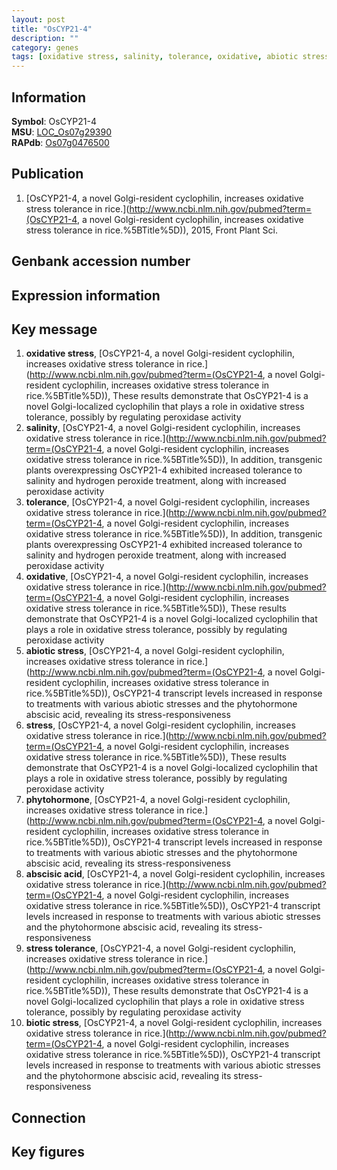 ```yaml
---
layout: post
title: "OsCYP21-4"
description: ""
category: genes
tags: [oxidative stress, salinity, tolerance, oxidative, abiotic stress, stress, phytohormone, abscisic acid, stress tolerance, biotic stress, Gene]
---
```


## Information
__Symbol__: OsCYP21-4  
__MSU__: [LOC_Os07g29390](http://rice.plantbiology.msu.edu/cgi-bin/ORF_infopage.cgi?orf=LOC_Os07g29390)  
__RAPdb__: [Os07g0476500](http://rapdb.dna.affrc.go.jp/viewer/gbrowse_details/irgsp1?name=Os07g0476500)  

## Publication
1. [OsCYP21-4, a novel Golgi-resident cyclophilin, increases oxidative stress tolerance in rice.](http://www.ncbi.nlm.nih.gov/pubmed?term=(OsCYP21-4, a novel Golgi-resident cyclophilin, increases oxidative stress tolerance in rice.%5BTitle%5D)), 2015, Front Plant Sci.

## Genbank accession number

## Expression information

## Key message
1. __oxidative stress__, [OsCYP21-4, a novel Golgi-resident cyclophilin, increases oxidative stress tolerance in rice.](http://www.ncbi.nlm.nih.gov/pubmed?term=(OsCYP21-4, a novel Golgi-resident cyclophilin, increases oxidative stress tolerance in rice.%5BTitle%5D)),  These results demonstrate that OsCYP21-4 is a novel Golgi-localized cyclophilin that plays a role in oxidative stress tolerance, possibly by regulating peroxidase activity
2. __salinity__, [OsCYP21-4, a novel Golgi-resident cyclophilin, increases oxidative stress tolerance in rice.](http://www.ncbi.nlm.nih.gov/pubmed?term=(OsCYP21-4, a novel Golgi-resident cyclophilin, increases oxidative stress tolerance in rice.%5BTitle%5D)),  In addition, transgenic plants overexpressing OsCYP21-4 exhibited increased tolerance to salinity and hydrogen peroxide treatment, along with increased peroxidase activity
3. __tolerance__, [OsCYP21-4, a novel Golgi-resident cyclophilin, increases oxidative stress tolerance in rice.](http://www.ncbi.nlm.nih.gov/pubmed?term=(OsCYP21-4, a novel Golgi-resident cyclophilin, increases oxidative stress tolerance in rice.%5BTitle%5D)),  In addition, transgenic plants overexpressing OsCYP21-4 exhibited increased tolerance to salinity and hydrogen peroxide treatment, along with increased peroxidase activity
4. __oxidative__, [OsCYP21-4, a novel Golgi-resident cyclophilin, increases oxidative stress tolerance in rice.](http://www.ncbi.nlm.nih.gov/pubmed?term=(OsCYP21-4, a novel Golgi-resident cyclophilin, increases oxidative stress tolerance in rice.%5BTitle%5D)),  These results demonstrate that OsCYP21-4 is a novel Golgi-localized cyclophilin that plays a role in oxidative stress tolerance, possibly by regulating peroxidase activity
5. __abiotic stress__, [OsCYP21-4, a novel Golgi-resident cyclophilin, increases oxidative stress tolerance in rice.](http://www.ncbi.nlm.nih.gov/pubmed?term=(OsCYP21-4, a novel Golgi-resident cyclophilin, increases oxidative stress tolerance in rice.%5BTitle%5D)),  OsCYP21-4 transcript levels increased in response to treatments with various abiotic stresses and the phytohormone abscisic acid, revealing its stress-responsiveness
6. __stress__, [OsCYP21-4, a novel Golgi-resident cyclophilin, increases oxidative stress tolerance in rice.](http://www.ncbi.nlm.nih.gov/pubmed?term=(OsCYP21-4, a novel Golgi-resident cyclophilin, increases oxidative stress tolerance in rice.%5BTitle%5D)),  These results demonstrate that OsCYP21-4 is a novel Golgi-localized cyclophilin that plays a role in oxidative stress tolerance, possibly by regulating peroxidase activity
7. __phytohormone__, [OsCYP21-4, a novel Golgi-resident cyclophilin, increases oxidative stress tolerance in rice.](http://www.ncbi.nlm.nih.gov/pubmed?term=(OsCYP21-4, a novel Golgi-resident cyclophilin, increases oxidative stress tolerance in rice.%5BTitle%5D)),  OsCYP21-4 transcript levels increased in response to treatments with various abiotic stresses and the phytohormone abscisic acid, revealing its stress-responsiveness
8. __abscisic acid__, [OsCYP21-4, a novel Golgi-resident cyclophilin, increases oxidative stress tolerance in rice.](http://www.ncbi.nlm.nih.gov/pubmed?term=(OsCYP21-4, a novel Golgi-resident cyclophilin, increases oxidative stress tolerance in rice.%5BTitle%5D)),  OsCYP21-4 transcript levels increased in response to treatments with various abiotic stresses and the phytohormone abscisic acid, revealing its stress-responsiveness
9. __stress tolerance__, [OsCYP21-4, a novel Golgi-resident cyclophilin, increases oxidative stress tolerance in rice.](http://www.ncbi.nlm.nih.gov/pubmed?term=(OsCYP21-4, a novel Golgi-resident cyclophilin, increases oxidative stress tolerance in rice.%5BTitle%5D)),  These results demonstrate that OsCYP21-4 is a novel Golgi-localized cyclophilin that plays a role in oxidative stress tolerance, possibly by regulating peroxidase activity
10. __biotic stress__, [OsCYP21-4, a novel Golgi-resident cyclophilin, increases oxidative stress tolerance in rice.](http://www.ncbi.nlm.nih.gov/pubmed?term=(OsCYP21-4, a novel Golgi-resident cyclophilin, increases oxidative stress tolerance in rice.%5BTitle%5D)),  OsCYP21-4 transcript levels increased in response to treatments with various abiotic stresses and the phytohormone abscisic acid, revealing its stress-responsiveness

## Connection

## Key figures


